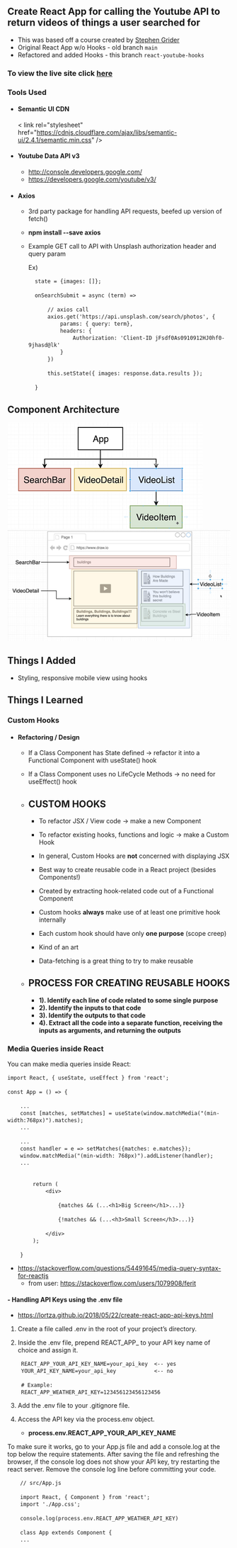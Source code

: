 ## Create React App for calling the Youtube API to return videos of things a user searched for
- This was based off a course created by [Stephen Grider](https://www.udemy.com/course/react-redux/)
- Original React App w/o Hooks - old branch `main`
- Refactored and added Hooks - this branch `react-youtube-hooks`

### To view the live site click [here](https://xenodochial-ptolemy-17e31f.netlify.app/)

### Tools Used

- #### Semantic UI CDN

    < link rel="stylesheet" href="https://cdnjs.cloudflare.com/ajax/libs/semantic-ui/2.4.1/semantic.min.css" />

- #### Youtube Data API v3
    - http://console.developers.google.com/
    - https://developers.google.com/youtube/v3/

- #### Axios
    - 3rd party package for handling API requests, beefed up version of fetch()
    - **npm install --save axios**
    - Example GET call to API with Unsplash authorization header and query param
        
        Ex)

            state = {images: []};

            onSearchSubmit = async (term) =>

                // axios call
                axios.get('https://api.unsplash.com/search/photos', {
                    params: { query: term},
                    headers: {
                        Authorization: 'Client-ID jFsdf0As0910912HJ0hf0-9jhasd@lk'
                    }
                })

                this.setState({ images: response.data.results });
                
            }


## Component Architecture
![App Component Diagram](https://github.com/kawgh1/react-youtube-videos/blob/main/app-component-heirarchy1.png)
![App Component Layout](https://github.com/kawgh1/react-youtube-videos/blob/main/component-layout.png)

## Things I Added
- Styling, responsive mobile view using hooks

## Things I Learned

### Custom Hooks
- #### Refactoring / Design
    - If a Class Component has State defined -> refactor it into a Functional Component with useState() hook
    - If a Class Component uses no LifeCycle Methods -> no need for useEffect() hook

    - ## CUSTOM HOOKS
        - To refactor JSX / View code -> make a new Component
        - To refactor existing hooks, functions and logic -> make a Custom Hook

        - In general, Custom Hooks are **not** concerned with displaying JSX
        - Best way to create reusable code in a React project (besides Components!)
        - Created by extracting hook-related code out of a Functional Component
        - Custom hooks **always** make use of at least one primitive hook internally
        - Each custom hook should have only **one purpose** (scope creep)
        - Kind of an art
        - Data-fetching is a great thing to try to make reusable

    - ## PROCESS FOR CREATING REUSABLE HOOKS
        - **1). Identify each line of code related to some single purpose**
        - **2). Identify the inputs to that code**
        - **3). Identify the outputs to that code**
        - **4). Extract all the code into a separate function, receiving the inputs as arguments, and returning the outputs**

### Media Queries inside React

    

You can make media queries inside React:

    import React, { useState, useEffect } from 'react';

    const App = () => {

        ...
        const [matches, setMatches] = useState(window.matchMedia("(min-width:768px)").matches);
        ...

        ...
        const handler = e => setMatches({matches: e.matches});
        window.matchMedia("(min-width: 768px)").addListener(handler);
        ...


            return (
                <div>

                    {matches && (...<h1>Big Screen</h1>...)}

                    {!matches && (...<h3>Small Screen</h3>...)}

                </div>
            );

        }

- https://stackoverflow.com/questions/54491645/media-query-syntax-for-reactjs
    - from user: https://stackoverflow.com/users/1079908/ferit



#### - Handling API Keys using the .env file
- https://lortza.github.io/2018/05/22/create-react-app-api-keys.html
1. Create a file called .env in the root of your project’s directory.
2. Inside the .env file, prepend REACT_APP_ to your API key name of choice and assign it.

        REACT_APP_YOUR_API_KEY_NAME=your_api_key  <-- yes
        YOUR_API_KEY_NAME=your_api_key            <-- no

        # Example:
        REACT_APP_WEATHER_API_KEY=123456123456123456


3. Add the .env file to your .gitignore file.
4. Access the API key via the process.env object.
   - **process.env.REACT_APP_YOUR_API_KEY_NAME**

To make sure it works, go to your App.js file and add a console.log at the top below the require statements. After saving the file and refreshing the browser, if the console log does not show your API key, try restarting the react server. Remove the console log line before committing your code.

        // src/App.js

        import React, { Component } from 'react';
        import './App.css';

        console.log(process.env.REACT_APP_WEATHER_API_KEY)

        class App extends Component {
        ...
